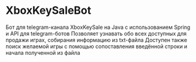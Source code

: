 # XboxKeySaleBot
Бот для telegram-канала XboxKeySale на Java с использованием Spring и API для telegram-ботов
Позволяет узнавать обо всех доступных для продажи играх, собирания информацию из txt-файла
Доступен также поиск желаемой игры с помощью сопоставления введённой строки и начала полученной из файла
